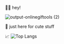 🙋‍♀️ hey!

![output-onlinegiftools (2)](https://github.com/user-attachments/assets/203d7161-b1bd-4d78-a935-8791a16836ef)

🎀 just here for cute stuff


📈 ![Top Langs](https://github-readme-stats.vercel.app/api/top-langs/?username=maicaalmonte&layout=compact&theme=transparent)
